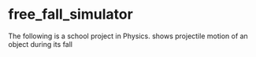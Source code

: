 # free_fall_simulator
The following is a school project in Physics. shows projectile motion of an object during its fall
